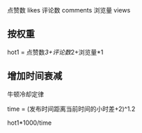 点赞数 likes
评论数 comments
浏览量 views

## 按权重

hot1 = 点赞数*3+评论数*2+浏览量*1

## 增加时间衰减

牛顿冷却定律

time = (发布时间距离当前时间的小时差+2)^1.2

hot1*1000/time
